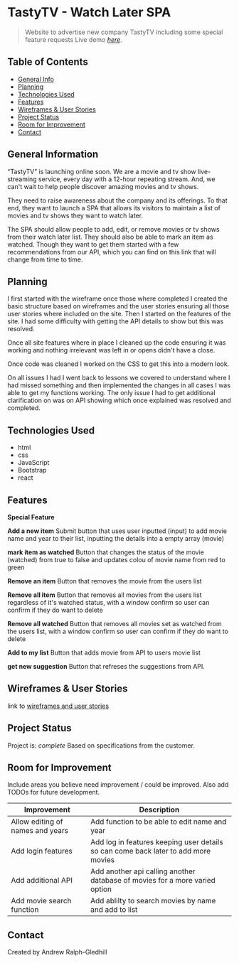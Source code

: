 # TastyTV - Watch Later SPA

> Website to advertise new company TastyTV including some special feature requests
> Live demo [_here_]().

## Table of Contents

- [General Info](#general-information)
- [Planning](#planning)
- [Technologies Used](#technologies-used)
- [Features](#features)
- [Wireframes & User Stories](#wireframe&user-stories)
- [Project Status](#project-status)
- [Room for Improvement](#room-for-improvement)
- [Contact](#contact)

## General Information

“TastyTV” is launching online soon. We are a movie and tv show live-streaming service, every day with a 12-hour repeating stream. And, we can't wait to help people discover amazing movies and tv shows.

They need to raise awareness about the company and its offerings. To that end, they want to launch a SPA that allows its visitors to maintain a list of movies and tv shows they want to watch later.

The SPA should allow people to add, edit, or remove movies or tv shows from their watch later list. They should also be able to mark an item as watched. Though they want to get them started with a few recommendations from our API, which you can find on this link that will change from time to time.

## Planning

I first started with the wireframe once those where completed I created the basic structure based on wireframes and the
user stories ensuring all those user stories where included on the site.
Then I started on the features of the site. I had some difficulty with getting the API details to show but this was resolved. 

Once all site features where in place I cleaned up the code ensuring it was working and nothing irrelevant was left in
or opens didn't have a close.

Once code was cleaned I worked on the CSS to get this into a modern look. 

On all issues I had I went back to lessons we covered to understand where I had missed something and then implemented
the changes in all cases I was able to get my functions working. The only issue I had to get additional clarification on
was on API showing which once explained was resolved and completed.

## Technologies Used

- html
- css
- JavaScript
- Bootstrap
- react

## Features

**Special Feature**

**Add a new item**
Submit button that uses user inputted (input) to add movie name and year to their list, inputting the details into a empty array (movie)

**mark item as watched**
Button that changes the status of the movie (watched) from true to false and updates colou of movie name from red to green

**Remove an item**
Button that removes the movie from the users list

**Remove all item**
Button that removes all movies from the users list regardless of it's watched status, with a window confirm so user can confirm if they do want to delete

**Remove all watched**
Button that removes all movies set as watched from the users list, with a window confirm so user can confirm if they do want to delete

**Add to my list**
Button that adds movie from API to users movie list

**get new suggestion**
Button that refreses the suggestions from API. 

## Wireframes & User Stories

link to [wireframes and user stories](https://miro.com/app/board/uXjVOfRJ3E0=/?invite_link_id=180678208356)

## Project Status

Project is: _complete_
Based on specifications from the customer.

## Room for Improvement

Include areas you believe need improvement / could be improved. Also add TODOs for future development.

| Improvement               | Description                                                                   |
| ------------------------- | ----------------------------------------------------------------------------- |
| Allow editing of names and years              | Add function to be able to edit name and year                       |
| Add login features           | Add log in features keeping user details so can come back later to add more movies                           |
| Add additional API | Add another api calling another database of movies for a more varied option |
| Add movie search function   | Add ablilty to search movies by name and add to list                   |


## Contact

Created by Andrew Ralph-Gledhill
